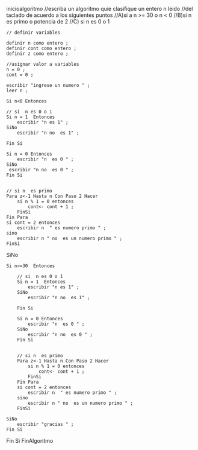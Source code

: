 inicioalgoritmo
//escriba un algoritmo quie clasifique un entero n leido 
	//del taclado de acuerdo a los siguientes puntos 
	//A)si a  n >= 30 o n < 0 
	//B)si n es primo o potencia de 2 
	//C) si n es 0 o 1
	
	// definir variables 
	
	definir n como entero ; 
	definir cont como entero ; 
	definir z como entero ; 
	
	//asignar valor a variables 
	n = 0 ; 
    cont = 0 ;
	
	escribir "ingrese un numero " ; 
	leer n ; 
	
	Si n<0 Entonces 
	
	// si  n es 0 o 1 
	Si n = 1  Entonces
		escribir "n es 1" ; 
	SiNo
		escribir "n no  es 1" ; 
	
	Fin Si
	
	Si n = 0 Entonces
		escribir "n  es 0 " ; 
	SiNo
	 escribir "n no  es 0 " ;
	Fin Si
	
	
	// si n  es primo 
	Para z<-1 Hasta n Con Paso 2 Hacer
		si n % 1 = 0 entonces 
			cont<- cont + 1 ; 
		FinSi
	Fin Para
	si cont = 2 entonces 
		escribir n  " es numero primo " ; 
	sino 
		escribir n " no  es un numero primo " ; 
	FinSi
	
	
	
SiNo
	
	Si n>=30  Entonces
		
		// si  n es 0 o 1 
		Si n = 1  Entonces
			escribir "n es 1" ; 
		SiNo
			escribir "n no  es 1" ; 
			
		Fin Si
		
		Si n = 0 Entonces
			escribir "n  es 0 " ; 
		SiNo
			escribir "n no  es 0 " ;
		Fin Si
		
		
		// si n  es primo 
		Para z<-1 Hasta n Con Paso 2 Hacer
			si n % 1 = 0 entonces 
				cont<- cont + 1 ; 
			FinSi
		Fin Para
		si cont = 2 entonces 
			escribir n  " es numero primo " ; 
		sino 
			escribir n " no  es un numero primo " ; 
		FinSi
		
	SiNo
		escribir "gracias " ; 
	Fin Si
	
Fin Si
FinAlgoritmo
